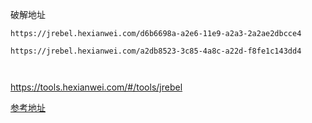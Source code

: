 破解地址

```
https://jrebel.hexianwei.com/d6b6698a-a2e6-11e9-a2a3-2a2ae2dbcce4

https://jrebel.hexianwei.com/a2db8523-3c85-4a8c-a22d-f8fe1c143dd4



```

https://tools.hexianwei.com/#/tools/jrebel

[参考地址](https://www.hexianwei.com/2019/07/10/jrebel%E6%BF%80%E6%B4%BB/)